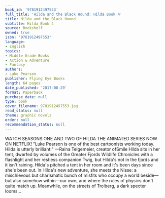 ```yaml
---
book_id: '9781912497553'
full_title: 'Hilda and the Black Hound: Hilda Book 4'
title: Hilda and the Black Hound
subtitle: Hilda Book 4
source: Bookshelf
owned: true
isbn: '9781912497553'
language:
- English
topics:
- Middle Grade Books
- Action & Adventure
- Fantasy
authors:
- Luke Pearson
publisher: Flying Eye Books
length: 64 pages
date_published: '2017-08-29'
format: Paperback
purchase_date: null
type: book
cover_filename: 9781912497553.jpg
read_status: null
theme: graphic novels
order: null
recommendation_status: null
---
```

WATCH SEASONS ONE AND TWO OF HILDA THE ANIMATED SERIES NOW ON NETFLIX!
"Luke Pearson is one of the best cartoonists working today. Hilda is utterly brilliant!"
—Raina Telgemeier, creator ofSmile
Hilda sits in her tent, dwarfed by volumes of the Greater Fjords Wildlife Chronicles with a flashlight and her restless companion Twig, but Hilda's not in the fjords and it isn't raining. Hilda's pitched a tent in her room and it's been days since she's been out.
In Hilda's new adventure, she meets the Nisse: a mischievous but charismatic bunch of misfits who occupy a world beside—but also somehow within—our own, and where the rules of physics don't quite match up. Meanwhile, on the streets of Trolberg, a dark specter looms...

